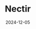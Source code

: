 ---  
layout: startup_page  
title: "Nectir"  
id: "nectir.io"  
permalink: "/nectirnectir.io12052024/"  
website: "https://www.nectir.io/"  
funding_round: "Seed"  
funding_amount: "$4M"  
investors: "Long Journey Ventures, Behind Genius Ventures, Entrada Ventures, Precursor Ventures"  
about: "Nectir provides AI-powered personalized learning partners for students, trained on course materials to offer assistance with coursework, essay writing, and career guidance. Teachers can customize the AI's access to information and teaching style, ensuring FERPA compliance and preventing academic dishonesty. The platform offers analytics for educators to monitor student usage and engagement."  
markets: "EdTech, AI, Education, SaaS, Software"  
hq: "Los Angeles, California, United States"  
founded_year: "2018"  
linkedin: "https://www.linkedin.com/company/nectirchat"  
twitter: "https://twitter.com/NectirEducation"  
instagram: ""  
facebook: "https://www.facebook.com/nectir.io/"  
crunchbase: "https://www.crunchbase.com/organization/nectir-de37"  
pitchbook: "https://pitchbook.com/profiles/company/471925-99"  

date_display: "05-Dec-2024"  
date: "2024-12-05"

# SEO Optimization  
meta_title: "Nectir - Seed Funding ($4M)"  
meta_description: "Nectir, Nectir provides AI-powered personalized learning partners for students, trained on course materials to offer assistance with coursework, essay writing..."  
meta_keywords: "Nectir, EdTech, AI, Education, SaaS, Software, Seed funding"  
canonical_url: "https://startup.projectstartups.com/nectirnectir.io12052024/"  
---
